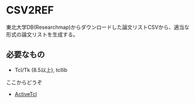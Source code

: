 ﻿# CSV2REF

東北大学DB(Researchmap)からダウンロードした論文リストCSVから、適当な形式の論文リストを生成する。

## 必要なもの

- Tcl/Tk (8.5以上), tcllib

ここからどうぞ

- [ActiveTcl](https://www.activestate.com/activetcl)
